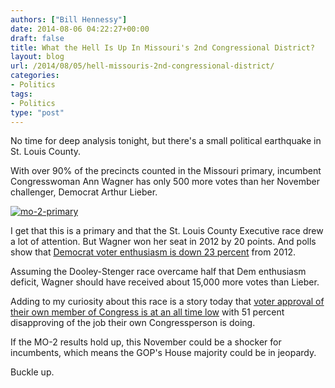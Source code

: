 ```yaml
---
authors: ["Bill Hennessy"]
date: 2014-08-06 04:22:27+00:00
draft: false
title: What the Hell Is Up In Missouri's 2nd Congressional District?
layout: blog
url: /2014/08/05/hell-missouris-2nd-congressional-district/
categories:
- Politics
tags:
- Politics
type: "post"
---
```


No time for deep analysis tonight, but there's a small political earthquake in St. Louis County.

With over 90% of the precincts counted in the Missouri primary, incumbent Congresswoman Ann Wagner has only 500 more votes than her November challenger, Democrat Arthur Lieber.

[![mo-2-primary](https://hennessysview.com/wp-content/uploads/2014/08/mo-2-primary-1024x506.png)
](https://hennessysview.com/wp-content/uploads/2014/08/mo-2-primary.png)

I get that this is a primary and that the St. Louis County Executive race drew a lot of attention. But Wagner won her seat in 2012 by 20 points. And polls show that [Democrat voter enthusiasm is down 23 percent](https://www.politico.com/story/2014/05/2014-midterms-voter-enthusiasm-poll-106571.html) from 2012.

Assuming the Dooley-Stenger race overcame half that Dem enthusiasm deficit, Wagner should have received about 15,000 more votes than Lieber.

Adding to my curiosity about this race is a story today that [voter approval of their own member of Congress is at an all time low](https://www.washingtonpost.com/blogs/the-fix/wp/2014/08/05/a-majority-of-people-dont-like-their-own-congressman-for-the-first-time-ever/) with 51 percent disapproving of the job their own Congressperson is doing.

If the MO-2 results hold up, this November could be a shocker for incumbents, which means the GOP's House majority could be in jeopardy.

Buckle up.
